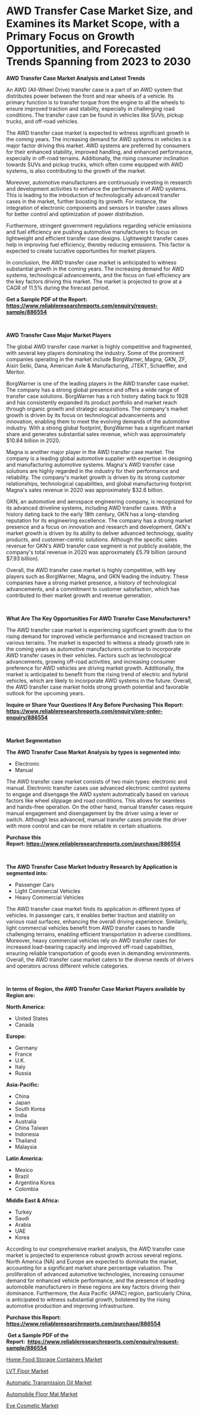 <p><h1>AWD Transfer Case Market Size, and Examines its Market Scope, with a Primary Focus on Growth Opportunities, and Forecasted Trends Spanning from 2023 to 2030</h1></p><p><strong>AWD Transfer Case Market Analysis and Latest Trends</strong></p>
<p><p>An AWD (All-Wheel Drive) transfer case is a part of an AWD system that distributes power between the front and rear wheels of a vehicle. Its primary function is to transfer torque from the engine to all the wheels to ensure improved traction and stability, especially in challenging road conditions. The transfer case can be found in vehicles like SUVs, pickup trucks, and off-road vehicles.</p><p>The AWD transfer case market is expected to witness significant growth in the coming years. The increasing demand for AWD systems in vehicles is a major factor driving this market. AWD systems are preferred by consumers for their enhanced stability, improved handling, and enhanced performance, especially in off-road terrains. Additionally, the rising consumer inclination towards SUVs and pickup trucks, which often come equipped with AWD systems, is also contributing to the growth of the market.</p><p>Moreover, automotive manufacturers are continuously investing in research and development activities to enhance the performance of AWD systems. This is leading to the introduction of technologically advanced transfer cases in the market, further boosting its growth. For instance, the integration of electronic components and sensors in transfer cases allows for better control and optimization of power distribution.</p><p>Furthermore, stringent government regulations regarding vehicle emissions and fuel efficiency are pushing automotive manufacturers to focus on lightweight and efficient transfer case designs. Lightweight transfer cases help in improving fuel efficiency, thereby reducing emissions. This factor is expected to create lucrative opportunities for market players.</p><p>In conclusion, the AWD transfer case market is anticipated to witness substantial growth in the coming years. The increasing demand for AWD systems, technological advancements, and the focus on fuel efficiency are the key factors driving this market. The market is projected to grow at a CAGR of 11.5% during the forecast period.</p></p>
<p><strong>Get a Sample PDF of the Report:&nbsp; <a href="https://www.reliableresearchreports.com/enquiry/request-sample/886554">https://www.reliableresearchreports.com/enquiry/request-sample/886554</a></strong></p>
<p>&nbsp;</p>
<p><strong>AWD Transfer Case Major Market Players</strong></p>
<p><p>The global AWD transfer case market is highly competitive and fragmented, with several key players dominating the industry. Some of the prominent companies operating in the market include BorgWarner, Magna, GKN, ZF, Aisin Seiki, Dana, American Axle & Manufacturing, JTEKT, Schaeffler, and Meritor.</p><p>BorgWarner is one of the leading players in the AWD transfer case market. The company has a strong global presence and offers a wide range of transfer case solutions. BorgWarner has a rich history dating back to 1928 and has consistently expanded its product portfolio and market reach through organic growth and strategic acquisitions. The company's market growth is driven by its focus on technological advancements and innovation, enabling them to meet the evolving demands of the automotive industry. With a strong global footprint, BorgWarner has a significant market share and generates substantial sales revenue, which was approximately $10.84 billion in 2020.</p><p>Magna is another major player in the AWD transfer case market. The company is a leading global automotive supplier with expertise in designing and manufacturing automotive systems. Magna's AWD transfer case solutions are highly regarded in the industry for their performance and reliability. The company's market growth is driven by its strong customer relationships, technological capabilities, and global manufacturing footprint. Magna's sales revenue in 2020 was approximately $32.6 billion.</p><p>GKN, an automotive and aerospace engineering company, is recognized for its advanced driveline systems, including AWD transfer cases. With a history dating back to the early 18th century, GKN has a long-standing reputation for its engineering excellence. The company has a strong market presence and a focus on innovation and research and development. GKN's market growth is driven by its ability to deliver advanced technology, quality products, and customer-centric solutions. Although the specific sales revenue for GKN's AWD transfer case segment is not publicly available, the company's total revenue in 2020 was approximately £5.79 billion (around $7.93 billion).</p><p>Overall, the AWD transfer case market is highly competitive, with key players such as BorgWarner, Magna, and GKN leading the industry. These companies have a strong market presence, a history of technological advancements, and a commitment to customer satisfaction, which has contributed to their market growth and revenue generation.</p></p>
<p>&nbsp;</p>
<p><strong>What Are The Key Opportunities For AWD Transfer Case Manufacturers?</strong></p>
<p><p>The AWD transfer case market is experiencing significant growth due to the rising demand for improved vehicle performance and increased traction on various terrains. The market is expected to witness a steady growth rate in the coming years as automotive manufacturers continue to incorporate AWD transfer cases in their vehicles. Factors such as technological advancements, growing off-road activities, and increasing consumer preference for AWD vehicles are driving market growth. Additionally, the market is anticipated to benefit from the rising trend of electric and hybrid vehicles, which are likely to incorporate AWD systems in the future. Overall, the AWD transfer case market holds strong growth potential and favorable outlook for the upcoming years.</p></p>
<p><strong>Inquire or Share Your Questions If Any Before Purchasing This Report: <a href="https://www.reliableresearchreports.com/enquiry/pre-order-enquiry/886554">https://www.reliableresearchreports.com/enquiry/pre-order-enquiry/886554</a></strong></p>
<p>&nbsp;</p>
<p><strong>Market Segmentation</strong></p>
<p><strong>The AWD Transfer Case Market Analysis by types is segmented into:</strong></p>
<p><ul><li>Electronic</li><li>Manual</li></ul></p>
<p><p>The AWD transfer case market consists of two main types: electronic and manual. Electronic transfer cases use advanced electronic control systems to engage and disengage the AWD system automatically based on various factors like wheel slippage and road conditions. This allows for seamless and hands-free operation. On the other hand, manual transfer cases require manual engagement and disengagement by the driver using a lever or switch. Although less advanced, manual transfer cases provide the driver with more control and can be more reliable in certain situations.</p></p>
<p><strong>Purchase this Report:&nbsp;<a href="https://www.reliableresearchreports.com/purchase/886554">https://www.reliableresearchreports.com/purchase/886554</a></strong></p>
<p>&nbsp;</p>
<p><strong>The AWD Transfer Case Market Industry Research by Application is segmented into:</strong></p>
<p><ul><li>Passenger Cars</li><li>Light Commercial Vehicles</li><li>Heavy Commercial Vehicles</li></ul></p>
<p><p>The AWD transfer case market finds its application in different types of vehicles. In passenger cars, it enables better traction and stability on various road surfaces, enhancing the overall driving experience. Similarly, light commercial vehicles benefit from AWD transfer cases to handle challenging terrains, enabling efficient transportation in adverse conditions. Moreover, heavy commercial vehicles rely on AWD transfer cases for increased load-bearing capacity and improved off-road capabilities, ensuring reliable transportation of goods even in demanding environments. Overall, the AWD transfer case market caters to the diverse needs of drivers and operators across different vehicle categories.</p></p>
<p>&nbsp;</p>
<p><strong>In terms of Region, the AWD Transfer Case Market Players available by Region are:</strong></p>
<p>
    <p> <strong> North America: </strong>
        <ul>
            <li>United States</li>
            <li>Canada</li>
        </ul>
        </p> 
    <p> <strong> Europe: </strong>
        <ul>
            <li>Germany</li>
            <li>France</li>
            <li>U.K.</li>
            <li>Italy</li>
            <li>Russia</li>
        </ul>
        </p> 
    <p> <strong> Asia-Pacific: </strong>
        <ul>
            <li>China</li>
            <li>Japan</li>
            <li>South Korea</li>
            <li>India</li>
            <li>Australia</li>
            <li>China Taiwan</li>
            <li>Indonesia</li>
            <li>Thailand</li>
            <li>Malaysia</li>
        </ul>
        </p> 
    <p> <strong> Latin America: </strong>
        <ul>
            <li>Mexico</li>
            <li>Brazil</li>
            <li>Argentina Korea</li>
            <li>Colombia</li>
        </ul>
        </p> 
    <p> <strong> Middle East & Africa: </strong>
        <ul>
            <li>Turkey</li>
            <li>Saudi</li>
            <li>Arabia</li>
            <li>UAE</li>
            <li>Korea</li>
        </ul>
    </p>
    </p>
<p><p>According to our comprehensive market analysis, the AWD transfer case market is projected to experience robust growth across several regions. North America (NA) and Europe are expected to dominate the market, accounting for a significant market share percentage valuation. The proliferation of advanced automotive technologies, increasing consumer demand for enhanced vehicle performance, and the presence of leading automobile manufacturers in these regions are key factors driving their dominance. Furthermore, the Asia Pacific (APAC) region, particularly China, is anticipated to witness substantial growth, bolstered by the rising automotive production and improving infrastructure.</p></p>
<p><strong>Purchase this Report: <a href="https://www.reliableresearchreports.com/purchase/886554">https://www.reliableresearchreports.com/purchase/886554</a></strong></p>
<p>&nbsp;<strong>Get a Sample PDF of the Report:&nbsp;&nbsp;<a href="https://www.reliableresearchreports.com/enquiry/request-sample/886554">https://www.reliableresearchreports.com/enquiry/request-sample/886554</a></strong></p>
<p><strong></strong></p>
<p><p><a href="https://medium.com/@marlonblick/home-food-storage-containers-market-insights-into-market-cagr-market-trends-and-growth-adba3325ab6e">Home Food Storage Containers Market</a></p><p><a href="https://medium.com/@aliciahaley1989/lvt-floor-market-outlook-industry-overview-and-forecast-2023-to-2030-63e6178013e1">LVT Floor Market</a></p><p><a href="https://medium.com/@jazminjones30/automatic-transmission-oil-market-size-and-market-trends-complete-industry-overview-2023-to-2030-65714d0c5304">Automatic Transmission Oil Market</a></p><p><a href="https://medium.com/@terrellconn/automobile-floor-mat-market-insight-market-trends-growth-forecasted-from-2023-to-2030-d7926e6ace98">Automobile Floor Mat Market</a></p><p><a href="https://medium.com/@jeromekling1967/decoding-eye-cosmetic-market-metrics-market-share-trends-and-growth-patterns-432e55974009">Eye Cosmetic Market</a></p></p>